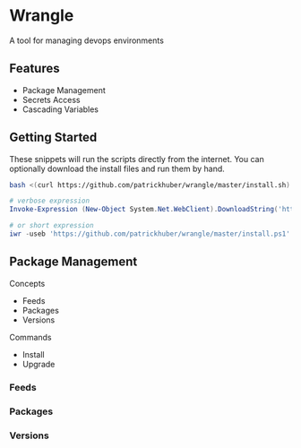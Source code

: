 # Wrangle 

A tool for managing devops environments

## Features

* Package Management
* Secrets Access
* Cascading Variables

## Getting Started

These snippets will run the scripts directly from the internet. You can optionally download the install files and run them by hand.

```bash
bash <(curl https://github.com/patrickhuber/wrangle/master/install.sh)
```

```powershell
# verbose expression
Invoke-Expression (New-Object System.Net.WebClient).DownloadString('https://github.com/patrickhuber/wrangle/master/install.ps1')

# or short expression
iwr -useb 'https://github.com/patrickhuber/wrangle/master/install.ps1' | iex
```

## Package Management

Concepts

* Feeds
* Packages
* Versions

Commands

* Install
* Upgrade

### Feeds

### Packages

### Versions